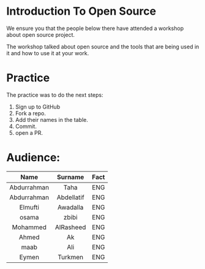# Introduction To Open Source

We ensure you that the people below there have attended a workshop about open source project. 

The workshop talked about open source and the tools that are being used in it and how to use it at your work.

# Practice

The practice was to do the next steps: 

1. Sign up to GitHub
2. Fork a repo. 
3. Add their names in the table. 
4. Commit. 
5. open a PR. 

# Audience: 

|     Name    | Surname | Fact |
|:-----------:|:-------:|:----:|
| Abdurrahman |   Taha  |   ENG   |
| Abdurrahman |  Abdellatif |   ENG |
| Elmufti     |   Awadalla  |    ENG |
| osama |  zbibi|  ENG |
| Mohammed | AlRasheed |  ENG |
| Ahmed | Ak |  ENG |
| maab | Ali |  ENG |
| Eymen | Turkmen |  ENG |
